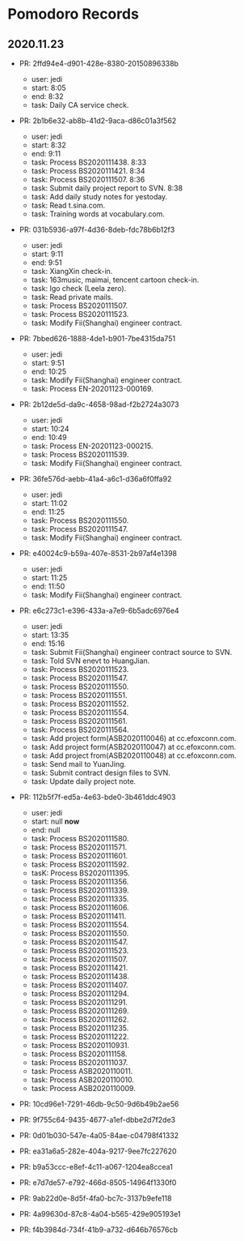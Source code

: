 # Pomodoro Records

## 2020.11.23

* PR: 2ffd94e4-d901-428e-8380-20150896338b
  * user: jedi
  * start: 8:05
  * end: 8:32
  * task: Daily CA service check.

* PR: 2b1b6e32-ab8b-41d2-9aca-d86c01a3f562
  * user: jedi
  * start: 8:32
  * end: 9:11
  * task: Process BS2020111438. 8:33
  * task: Process BS2020111421. 8:34
  * task: Process BS2020111507. 8:36
  * task: Submit daily project report to SVN. 8:38
  * task: Add daily study notes for yestoday.
  * task: Read t.sina.com.
  * task: Training words at vocabulary.com.

* PR: 031b5936-a97f-4d36-8deb-fdc78b6b12f3
  * user: jedi
  * start: 9:11
  * end: 9:51
  * task: XiangXin check-in.
  * task: 163music, maimai, tencent cartoon check-in.
  * task: Igo check (Leela zero).
  * task: Read private mails.
  * task: Process BS2020111507.
  * task: Process BS2020111523.
  * task: Modify Fii(Shanghai) engineer contract.

* PR: 7bbed626-1888-4de1-b901-7be4315da751
  * user: jedi
  * start: 9:51
  * end: 10:25
  * task: Modify Fii(Shanghai) engineer contract.
  * task: Process EN-20201123-000169.

* PR: 2b12de5d-da9c-4658-98ad-f2b2724a3073
  * user: jedi
  * start: 10:24
  * end: 10:49
  * task: Process EN-20201123-000215.
  * task: Process BS2020111539.
  * task: Modify Fii(Shanghai) engineer contract.
  
* PR: 36fe576d-aebb-41a4-a6c1-d36a6f0ffa92
  * user: jedi
  * start: 11:02
  * end: 11:25
  * task: Process BS2020111550.
  * task: Process BS2020111547.
  * task: Modify Fii(Shanghai) engineer contract.

* PR: e40024c9-b59a-407e-8531-2b97af4e1398
  * user: jedi
  * start: 11:25
  * end: 11:50
  * task: Modify Fii(Shanghai) engineer contract.

* PR: e6c273c1-e396-433a-a7e9-6b5adc6976e4
  * user: jedi
  * start: 13:35
  * end: 15:16
  * task: Submit Fii(Shanghai) engineer contract source to SVN.
  * task: Told SVN enevt to HuangJian.
  * task: Process BS2020111523.
  * task: Process BS2020111547.
  * task: Process BS2020111550.
  * task: Process BS2020111551.
  * task: Process BS2020111552.
  * task: Process BS2020111554.
  * task: Process BS2020111561.
  * task: Process BS2020111564.
  * task: Add project form(ASB2020110046) at cc.efoxconn.com.
  * task: Add project form(ASB2020110047) at cc.efoxconn.com.
  * task: Add project from(ASB2020110048) at cc.efoxconn.com.
  * task: Send mail to YuanJing.
  * task: Submit contract design files to SVN.
  * task: Update daily project note.

* PR: 112b5f7f-ed5a-4e63-bde0-3b461ddc4903
  * user: jedi
  * start: null **now**
  * end: null
  * task: Process BS2020111580.
  * task: Process BS2020111571.
  * task: Process BS2020111601.
  * task: Process BS2020111592.
  * tasK: Process BS2020111395.
  * task: Process BS2020111356.
  * task: Process BS2020111339.
  * task: Process BS2020111335.
  * task: Process BS2020111606.
  * task: Process BS2020111411.
  * task: Process BS2020111554.
  * task: Process BS2020111550.
  * task: Process BS2020111547.
  * task: Process BS2020111523.
  * task: Process BS2020111507.
  * task: Process BS2020111421.
  * task: Process BS2020111438.
  * task: Process BS2020111407.
  * task: Process BS2020111294.
  * task: Process BS2020111291.
  * task: Process BS2020111269.
  * task: Process BS2020111262.
  * task: Process BS2020111235.
  * task: Process BS2020111222.
  * task: Process BS2020110931.
  * task: Process BS2020111158.
  * task: Process BS2020111037.
  * task: Process ASB2020110011.
  * task: Process ASB2020110010.
  * task: Process ASB2020110009.

* PR: 10cd96e1-7291-46db-9c50-9d6b49b2ae56
* PR: 9f755c64-9435-4677-a1ef-dbbe2d7f2de3
* PR: 0d01b030-547e-4a05-84ae-c04798f41332
* PR: ea31a6a5-282e-404a-9217-9ee7fc227620
* PR: b9a53ccc-e8ef-4c11-a067-1204ea8ccea1
* PR: e7d7de57-e792-466d-8505-14964f1330f0
* PR: 9ab22d0e-8d5f-4fa0-bc7c-3137b9efe118
* PR: 4a99630d-87c8-4a04-b565-429e905193e1
* PR: f4b3984d-734f-41b9-a732-d646b76576cb
